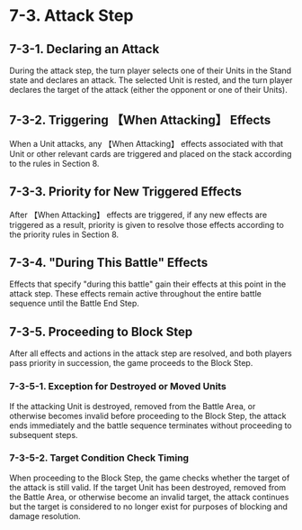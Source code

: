 # 7-3. Attack Step

## 7-3-1. Declaring an Attack

During the attack step, the turn player selects one of their Units in the Stand state and declares an attack. The selected Unit is rested, and the turn player declares the target of the attack (either the opponent or one of their Units).

## 7-3-2. Triggering 【When Attacking】 Effects

When a Unit attacks, any 【When Attacking】 effects associated with that Unit or other relevant cards are triggered and placed on the stack according to the rules in Section 8.

## 7-3-3. Priority for New Triggered Effects

After 【When Attacking】 effects are triggered, if any new effects are triggered as a result, priority is given to resolve those effects according to the priority rules in Section 8.

## 7-3-4. "During This Battle" Effects

Effects that specify "during this battle" gain their effects at this point in the attack step. These effects remain active throughout the entire battle sequence until the Battle End Step.

## 7-3-5. Proceeding to Block Step

After all effects and actions in the attack step are resolved, and both players pass priority in succession, the game proceeds to the Block Step.

### 7-3-5-1. Exception for Destroyed or Moved Units

If the attacking Unit is destroyed, removed from the Battle Area, or otherwise becomes invalid before proceeding to the Block Step, the attack ends immediately and the battle sequence terminates without proceeding to subsequent steps.

### 7-3-5-2. Target Condition Check Timing

When proceeding to the Block Step, the game checks whether the target of the attack is still valid. If the target Unit has been destroyed, removed from the Battle Area, or otherwise become an invalid target, the attack continues but the target is considered to no longer exist for purposes of blocking and damage resolution.
